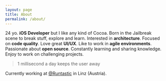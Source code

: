 ```yaml
---
layout: page
title: About
permalink: /about/
---
```


24 yo. **iOS Developer** but I like any kind of Cocoa. Born in the Jailbreak scene to break stuff, explore and learn. Interested in **architecture**. Focused on **code quality**. Love great **UI/UX**. Like to work in **agile environments**. Passionate about **open source**. Constantly learning and sharing knowledge. Enjoy to work on challenging projects.

> 1 millisecond a day keeps the user away

Currently working at [@Runtastic](https://twitter.com/Runtastic) in Linz (Austria).
